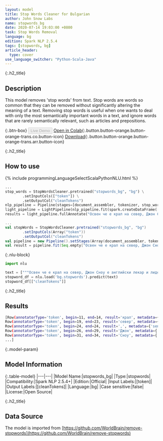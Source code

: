 ```yaml
---
layout: model
title: Stop Words Cleaner for Bulgarian
author: John Snow Labs
name: stopwords_bg
date: 2020-07-14 19:03:00 +0800
task: Stop Words Removal
language: bg
edition: Spark NLP 2.5.4
tags: [stopwords, bg]
article_header:
  type: cover
use_language_switcher: "Python-Scala-Java"
---
```


{:.h2_title}
## Description
This model removes 'stop words' from text. Stop words are words so common that they can be removed without significantly altering the meaning of a text. Removing stop words is useful when one wants to deal with only the most semantically important words in a text, and ignore words that are rarely semantically relevant, such as articles and prepositions.

{:.btn-box}
<button class="button button-orange" disabled>Live Demo</button>
[Open in Colab](https://colab.research.google.com/github/JohnSnowLabs/spark-nlp-workshop/blob/b2eb08610dd49d5b15077cc499a94b4ec1e8b861/jupyter/annotation/english/stop-words/StopWordsCleaner.ipynb){:.button.button-orange.button-orange-trans.co.button-icon}
[Download](https://s3.amazonaws.com/auxdata.johnsnowlabs.com/public/models/stopwords_bg_bg_2.5.4_2.4_1594742440962.zip){:.button.button-orange.button-orange-trans.arr.button-icon}

{:.h2_title}
## How to use

<div class="tabs-box" markdown="1">

{% include programmingLanguageSelectScalaPythonNLU.html %}

```python
...
stop_words = StopWordsCleaner.pretrained("stopwords_bg", "bg") \
        .setInputCols(["token"]) \
        .setOutputCol("cleanTokens")
nlp_pipeline = Pipeline(stages=[document_assembler, tokenizer, stop_words])
light_pipeline = LightPipeline(nlp_pipeline.fit(spark.createDataFrame([['']]).toDF("text")))
results = light_pipeline.fullAnnotate("Освен че е крал на север, Джон Сноу е английски лекар и лидер в развитието на анестезия и медицинска хигиена.")
```

```scala
...
val stopWords = StopWordsCleaner.pretrained("stopwords_bg", "bg")
        .setInputCols(Array("token"))
        .setOutputCol("cleanTokens")
val pipeline = new Pipeline().setStages(Array(document_assembler, tokenizer, stopWords))
val result = pipeline.fit(Seq.empty["Освен че е крал на север, Джон Сноу е английски лекар и лидер в развитието на анестезия и медицинска хигиена."].toDS.toDF("text")).transform(data)
```

{:.nlu-block}
```python
import nlu

text = ["""Освен че е крал на север, Джон Сноу е английски лекар и лидер в развитието на анестезия и медицинска хигиена."""]
stopword_df = nlu.load('bg.stopwords').predict(text)
stopword_df[["cleanTokens"]]
```

</div>

{:.h2_title}
## Results

```bash
[Row(annotatorType='token', begin=11, end=14, result='крал', metadata={'sentence': '0'}),
Row(annotatorType='token', begin=19, end=23, result='север', metadata={'sentence': '0'}),
Row(annotatorType='token', begin=24, end=24, result=',', metadata={'sentence': '0'}),
Row(annotatorType='token', begin=26, end=29, result='Джон', metadata={'sentence': '0'}),
Row(annotatorType='token', begin=31, end=34, result='Сноу', metadata={'sentence': '0'}),
...]
```

{:.model-param}
## Model Information

{:.table-model}
|---|---|
|Model Name:|stopwords_bg|
|Type:|stopwords|
|Compatibility:|Spark NLP 2.5.4+|
|Edition:|Official|
|Input Labels:|[token]|
|Output Labels:|[cleanTokens]|
|Language:|bg|
|Case sensitive:|false|
|License:|Open Source|

{:.h2_title}
## Data Source
The model is imported from [https://github.com/WorldBrain/remove-stopwords](https://github.com/WorldBrain/remove-stopwords)